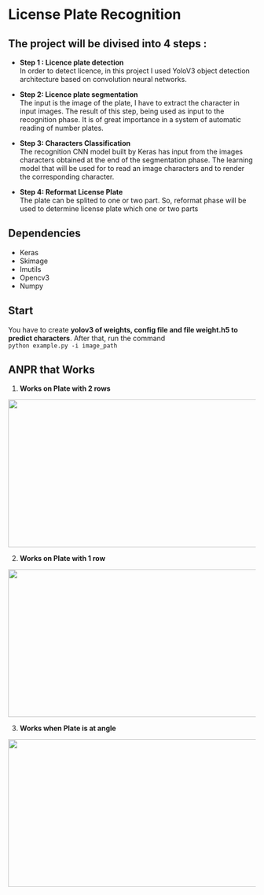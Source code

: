 # License Plate Recognition
## The project will be divised into 4 steps :
* **Step 1 : Licence plate detection**<br/>
In order to detect licence, in this project I used YoloV3 object detection architecture based on convolution neural networks.

* **Step 2: Licence plate segmentation**<br/>
The input is the image of the plate, I have to extract the character in input images. The result of this step, being used as input to the recognition phase. It is of great importance in a system of automatic reading of number plates.

* **Step 3: Characters Classification**<br/>
The recognition CNN model built by Keras has input from the images characters obtained at the end of the segmentation phase. The learning model that will be used for to read an image characters and to render the corresponding character.

* **Step 4: Reformat License Plate**<br/>
The plate can be splited to one or two part. So, reformat phase will be used to determine license plate which one or two parts


## Dependencies
* Keras
* Skimage
* Imutils
* Opencv3
* Numpy

## Start
You have to create **yolov3 of weights, config file and file weight.h5 to predict characters**. After that, run the command
<br/>
```python example.py -i image_path```

## ANPR that Works
1. **Works on Plate with 2 rows**
<p align="center">
  <img width="600" height="300" src="https://github.com/buiquangmanhhp1999/License-Plate-Recognition/blob/master/example4.png">
</p>

2. **Works on Plate with 1 row**
<p align="center">
  <img width="600" height="300" src="https://github.com/buiquangmanhhp1999/License-Plate-Recognition/blob/master/example5.png">
  
3. **Works when Plate is at angle**
<p align="center">
  <img width="600" height="300" src="https://github.com/buiquangmanhhp1999/License-Plate-Recognition/blob/master/example2.png">
</p>

